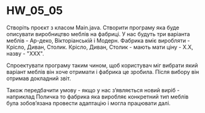 # HW_05_05
Створіть проєкт з класом Main.java.
Створити програму яка буде описувати виробництво меблів на фабриці.
У нас будуть три варіанта меблів - Ар-деко, Вікторіанській і Модерн.
Фабрика вміє виробляти - Крісло, Диван, Столик.
Крісло, Диван, Столик - мають мати ціну - X.X, назву - "XXX".

Спроектувати програму таким чином, щоб користувач міг вибрати який варіант меблів він хоче отримати і фабрика це зробила. Після вибору він отримав докладний звіт.

Також передбачити умову - якщо у нас зʼявляється новий виріб - наприклад Поличка то фабрика яка виробляє конкретний тип меблів була зобовʼязана провести адаптацію і могла працювати далі.
